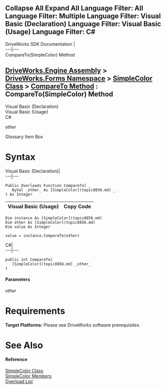 Collapse All Expand All Language Filter: All  Language Filter: Multiple  Language Filter: Visual Basic (Declaration) Language Filter: Visual Basic (Usage) Language Filter: C#  
---  
DriveWorks SDK Documentation  |   
---|---  
CompareTo(SimpleColor) Method   
  
[DriveWorks.Engine Assembly](topic2156.md) > [DriveWorks.Forms Namespace](topic7266.md) > [SimpleColor Class](topic8856.md) > [CompareTo Method](topic8862.md) : CompareTo(SimpleColor) Method  
---  
  
Visual Basic (Declaration)    
Visual Basic (Usage)    
C# 

_other_
    

Glossary Item Box

# Syntax

Visual Basic (Declaration)|   
---|---  
      
    
    Public Overloads Function CompareTo( _
       ByVal _other_ As [SimpleColor](topic8856.md) _
    ) As Integer  
  
Visual Basic (Usage)| Copy Code  
---|---  
      
    
    Dim instance As [SimpleColor](topic8856.md)
    Dim other As [SimpleColor](topic8856.md)
    Dim value As Integer
     
    value = instance.CompareTo(other)  
  
C#|   
---|---  
      
    
    public int CompareTo( 
       [SimpleColor](topic8856.md) _other_
    )  
  
#### Parameters

 _other_
    

# Requirements

**Target Platforms:** Please see DriveWorks software prerequisites.

# See Also

#### Reference

[SimpleColor Class](topic8856.md)   
[SimpleColor Members](topic8857.md)   
[Overload List](topic8862.md)



